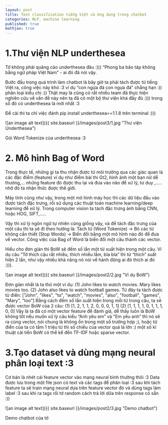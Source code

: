 ```yaml
---
layout: post
title: Text classification tiếng Việt và ứng dụng trong chatbot
categories: NLP, machine learning
published: true
mathjax: true
---
```


# 1.Thư viện NLP underthesea


Tớ không phải quảng cáo underthesea đâu :)))
“Phong ba bão táp không bằng ngữ pháp Việt Nam” - ai đó đã nói vậy.

Bước đầu trong quá trình làm chatbot là bây giờ ta phải tách được từ tiếng Việt ra, công việc này khó :3 ví dụ “con ngựa đá con ngựa đá” chẳng hạn :)) phân loại kiểu chi :))
Thật may là cũng có rất nhiều team đã thực hiện nghiên cứu về vấn đề này nên ta đã có một bộ thư viện khá đầy đủ :))) trong số đó có underthesea là mới nhất :3

Để cài thì ta chỉ việc đánh pip install underthesea==1.1.8 trên terminal :))) 

![an image alt text]({{ site.baseurl }}/images/post3/1.jpg "Thư viện Underthesea")

Gói Word Tokenize của underthesea :3


# 2. Mô hình Bag of Word

Trong thực tế, những gì ta thu nhận được từ môi trường qua các giác quan là các đặc điểm (feature) ví dụ như điểm bài thi Gt2, hình ảnh một bạn nữ dễ thương,... những feature đó được thu lại và đưa vào não để xử lý, tư duy ,..... nhờ đó ta nhận thức được thế giới.

Máy tính cũng như vậy, trong một mô hình máy học thì các dữ liệu đầu vào được tách đặc trưng, rồi sử dụng các thuật toán machine learning/deep learning để xử lý. Trong computer vision ta tách đặc trưng ảnh bằng CNN, hoặc HOG, SIFT,.....

Vậy thì xử lý ngôn ngữ tự nhiên cũng giống vậy, và để tách đặc trưng của một câu thì ta sẽ đi theo hướng là: Tách từ (Word Tokenize) -> Bỏ các từ không cần thiết (Stop Words) -> Biến đổi bằng một mô hình nào đó để đưa về  vector. Công việc của Bag of Word là biến đổi một câu thành các vector.

Hiểu cho đơn giản thì BoW sẽ đếm số lần một từ xuất hiện trong một câu. Ví dụ câu “Tớ thích cậu rất nhiều, thích nhiều lắm, bla bla” thì từ “thích” suất hiện 2 lần, như vậy nhiều khả năng nó nói về hành động ai đó thích ai đó :))).

![an image alt text]({{ site.baseurl }}/images/post2/2.jpg "Ví dụ BoW")

Đơn giản nhất là ta thử một ví dụ: 
(1) John likes to watch movies. Mary likes movies too.
(2) John also likes to watch football games.
Từ đây ta tách được từ điển:
["John", "likes", "to", "watch", "movies", "also", "football", "games", "Mary", "too"]
Bằng cách đếm số lần suất hiện trong mỗi từ trong câu, ta sẽ được vector BoW của 2 câu:
(1) [1, 2, 1, 1, 2, 0, 0, 0, 1, 1]
(2) [1, 1, 1, 1, 0, 1, 1, 1, 0, 0]
Vậy là ta đã có một vector feature để đánh giá, dễ thấy luôn là BoW không tốt nếu muốn xử lý câu kiểu “Anh yêu em” và “Em yêu anh” thì nó sẽ ra cùng vector, nói chung là không ổn trong một số trường hợp ;), hoặc từ điển của ta có tầm 1 triệu từ thì số chiều của vector quá là lớn :) một số kĩ thuật cải tiến BoW có thể kể đến TF-IDF hoặc sparse vector.

# 3.Tạo dataset và dùng mạng neural phân loại text :3

Cơ bản là nhét cái feature vector vào mạng neural bình thường thôi :3
Data được lưu trong một file json có text và các tags để phân loại :3 sau khi tách feature ta sẽ train mạng neural dựa trên feature vector đó và dùng tags làm label :3 sau khi ra tags rồi tớ random cách trả lời dữa trên response có sẵn :))

![an image alt text]({{ site.baseurl }}/images/post2/3.jpg "Demo chatbot")

Demo chatbot của tớ 
